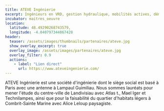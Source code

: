 ```yaml
---
title: ATEVE Ingénierie
excerpt: Ingénieurs en VRD, gestion hydraulique, mobilités actives, démarche environnementale
incubator: maitres_oeuvre
location:
  latitude: 48.49290268743579, 
  longitude: -4.040797344867428
header:
  teaser: /assets/images/thumbnails/partenaires/ateve.jpg
  show_overlay_excerpt: true
  overlay_image: /assets/images/partenaires/ateve.jpg
  overlay_filter: 0.9
  actions:
    - label: "Lien direct"
      url: https://www.ateveingenierie.com/
---
```


ATEVE Ingénierie est une société d'ingénierie dont le siège social est basé à Paris avec une antenne à Lampaul Guimiliau. Nous sommes lauréats pour mener l'étude du centre-ville de Landivisiau avec Atlas t., Mael Iger et Technilampes, ainsi que pour la faisabilité du quartier d'habitats légers à Combrit-Sainte Marine avec Alice Leloup paysagiste.

